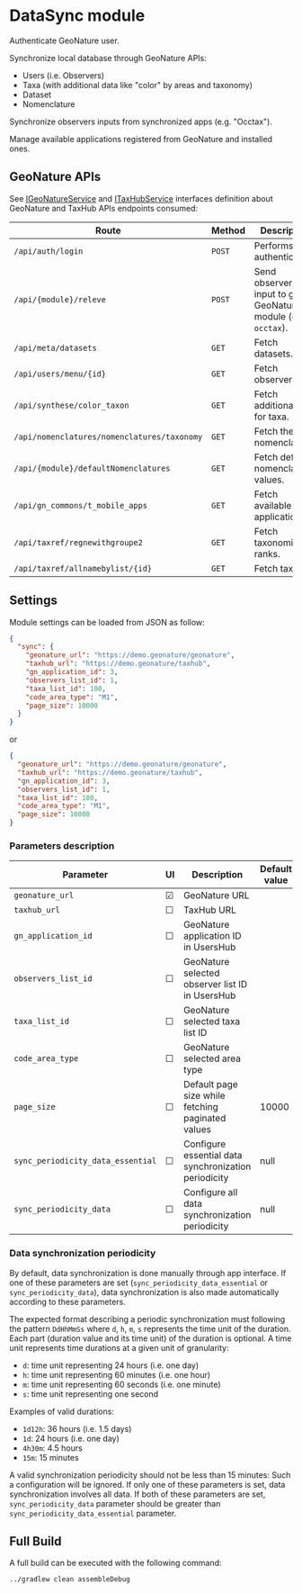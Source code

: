 # DataSync module

Authenticate GeoNature user.

Synchronize local database through GeoNature APIs:

- Users (i.e. Observers)
- Taxa (with additional data like "color" by areas and taxonomy)
- Dataset
- Nomenclature

Synchronize observers inputs from synchronized apps (e.g. "Occtax").

Manage available applications registered from GeoNature and installed ones.

## GeoNature APIs

See [IGeoNatureService](./src/main/java/fr/geonature/datasync/api/IGeoNatureService.kt) and [ITaxHubService](./src/main/java/fr/geonature/datasync/api/ITaxHubService.kt) interfaces definition about GeoNature and TaxHub APIs endpoints consumed:

| Route                                       | Method | Description                                                      |
| ------------------------------------------- | ------ | ---------------------------------------------------------------- |
| `/api/auth/login`                           | `POST` | Performs authentication.                                         |
| `/api/{module}/releve`                      | `POST` | Send observer's input to given GeoNature module (e.g. `occtax`). |
| `/api/meta/datasets`                        | `GET`  | Fetch datasets.                                                  |
| `/api/users/menu/{id}`                      | `GET`  | Fetch observers.                                                 |
| `/api/synthese/color_taxon`                 | `GET`  | Fetch additional data for taxa.                                  |
| `/api/nomenclatures/nomenclatures/taxonomy` | `GET`  | Fetch the nomenclature.                                          |
| `/api/{module}/defaultNomenclatures`        | `GET`  | Fetch default nomenclature values.                               |
| `/api/gn_commons/t_mobile_apps`             | `GET`  | Fetch available applications.                                    |
| `/api/taxref/regnewithgroupe2`              | `GET`  | Fetch taxonomic ranks.                                           |
| `/api/taxref/allnamebylist/{id}`            | `GET`  | Fetch taxa.                                                      |

## Settings

Module settings can be loaded from JSON as follow:

```json
{
  "sync": {
    "geonature_url": "https://demo.geonature/geonature",
    "taxhub_url": "https://demo.geonature/taxhub",
    "gn_application_id": 3,
    "observers_list_id": 1,
    "taxa_list_id": 100,
    "code_area_type": "M1",
    "page_size": 10000
  }
}
```

or

```json
{
  "geonature_url": "https://demo.geonature/geonature",
  "taxhub_url": "https://demo.geonature/taxhub",
  "gn_application_id": 3,
  "observers_list_id": 1,
  "taxa_list_id": 100,
  "code_area_type": "M1",
  "page_size": 10000
}
```

### Parameters description

| Parameter                         | UI      | Description                                          | Default value |
| --------------------------------- | ------- | ---------------------------------------------------- | ------------- |
| `geonature_url`                   | &#9745; | GeoNature URL                                        |               |
| `taxhub_url`                      | &#9744; | TaxHub URL                                           |               |
| `gn_application_id`               | &#9744; | GeoNature application ID in UsersHub                 |               |
| `observers_list_id`               | &#9744; | GeoNature selected observer list ID in UsersHub      |               |
| `taxa_list_id`                    | &#9744; | GeoNature selected taxa list ID                      |               |
| `code_area_type`                  | &#9744; | GeoNature selected area type                         |               |
| `page_size`                       | &#9744; | Default page size while fetching paginated values    | 10000         |
| `sync_periodicity_data_essential` | &#9744; | Configure essential data synchronization periodicity | null          |
| `sync_periodicity_data`           | &#9744; | Configure all data synchronization periodicity       | null          |

### Data synchronization periodicity

By default, data synchronization is done manually through app interface.
If one of these parameters are set (`sync_periodicity_data_essential` or `sync_periodicity_data`),
data synchronization is also made automatically according to these parameters.

The expected format describing a periodic synchronization must following the pattern `DdHhMmSs`
where `d`, `h`, `m`, `s` represents the time unit of the duration.
Each part (duration value and its time unit) of the duration is optional. A time unit represents
time durations at a given unit of granularity:

- `d`: time unit representing 24 hours (i.e. one day)
- `h`: time unit representing 60 minutes (i.e. one hour)
- `m`: time unit representing 60 seconds (i.e. one minute)
- `s`: time unit representing one second

Examples of valid durations:

- `1d12h`: 36 hours (i.e. 1.5 days)
- `1d`: 24 hours (i.e. one day)
- `4h30m`: 4.5 hours
- `15m`: 15 minutes

A valid synchronization periodicity should not be less than 15 minutes: Such a configuration will be
ignored. If only one of these parameters is set, data synchronization involves all data. If both of
these parameters are set, `sync_periodicity_data` parameter should be greater than
`sync_periodicity_data_essential` parameter.

## Full Build

A full build can be executed with the following command:

```
../gradlew clean assembleDebug
```
